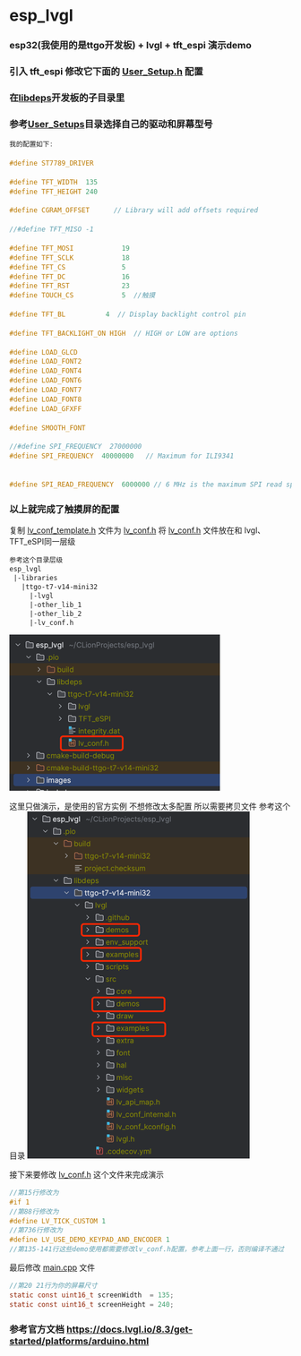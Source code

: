# esp_lvgl

### esp32(我使用的是ttgo开发板) + lvgl + tft_espi 演示demo
### 引入 tft_espi 修改它下面的 [User_Setup.h](.pio%2Flibdeps%2Fttgo-t7-v14-mini32%2FTFT_eSPI%2FUser_Setup.h) 配置
### 在[libdeps](.pio%2Flibdeps)开发板的子目录里
### 参考[User_Setups](.pio%2Flibdeps%2Fttgo-t7-v14-mini32%2FTFT_eSPI%2FUser_Setups)目录选择自己的驱动和屏幕型号

```c
我的配置如下:

#define ST7789_DRIVER

#define TFT_WIDTH  135
#define TFT_HEIGHT 240

#define CGRAM_OFFSET      // Library will add offsets required

//#define TFT_MISO -1

#define TFT_MOSI            19
#define TFT_SCLK            18
#define TFT_CS              5
#define TFT_DC              16
#define TFT_RST             23
#define TOUCH_CS            5  //触摸

#define TFT_BL          4  // Display backlight control pin

#define TFT_BACKLIGHT_ON HIGH  // HIGH or LOW are options

#define LOAD_GLCD
#define LOAD_FONT2
#define LOAD_FONT4
#define LOAD_FONT6
#define LOAD_FONT7
#define LOAD_FONT8
#define LOAD_GFXFF

#define SMOOTH_FONT

//#define SPI_FREQUENCY  27000000
#define SPI_FREQUENCY  40000000   // Maximum for ILI9341


#define SPI_READ_FREQUENCY  6000000 // 6 MHz is the maximum SPI read speed for the ST7789V
```
### 以上就完成了触摸屏的配置

复制 [lv_conf_template.h](.pio%2Flibdeps%2Fttgo-t7-v14-mini32%2Flvgl%2Flv_conf_template.h) 文件为 [lv_conf.h](.pio%2Flibdeps%2Fttgo-t7-v14-mini32%2Flv_conf.h) 将 [lv_conf.h](.pio%2Flibdeps%2Fttgo-t7-v14-mini32%2Flv_conf.h) 文件放在和 lvgl、TFT_eSPI同一层级

```text
参考这个目录层级
esp_lvgl
 |-libraries
   |ttgo-t7-v14-mini32
     |-lvgl
     |-other_lib_1
     |-other_lib_2
     |-lv_conf.h
```
![img.png](img.png)


这里只做演示，是使用的官方实例 不想修改太多配置 所以需要拷贝文件
参考这个目录
![img.png](images%2Fimg.png)

接下来要修改 [lv_conf.h](.pio%2Flibdeps%2Fttgo-t7-v14-mini32%2Flv_conf.h)  这个文件来完成演示

```c
//第15行修改为
#if 1
//第88行修改为
#define LV_TICK_CUSTOM 1
//第736行修改为
#define LV_USE_DEMO_KEYPAD_AND_ENCODER 1
//第135-141行这些demo使用都需要修改lv_conf.h配置，参考上面一行，否则编译不通过
```

最后修改 [main.cpp](src%2Fmain.cpp) 文件
```c
//第20 21行为你的屏幕尺寸
static const uint16_t screenWidth  = 135;
static const uint16_t screenHeight = 240;
```

### 参考官方文档 https://docs.lvgl.io/8.3/get-started/platforms/arduino.html
